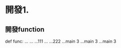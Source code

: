 # 開發1.


## 開發function
def func:
    ...
    ...
    ...111
    ...
    ...222
    ...main 3
    ...main 3
    ...main 3